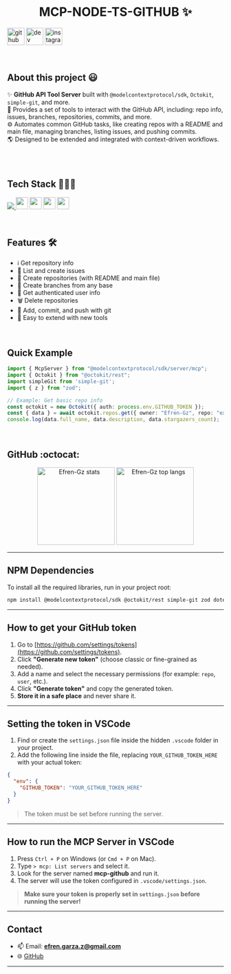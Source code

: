 <h1 align="center">MCP-NODE-TS-GITHUB ✨</h1> 

<p align="left">

[<img src='https://cdn.jsdelivr.net/npm/simple-icons@3.0.1/icons/github.svg' alt='github' height='40'>](https://github.com/Efren-Gz) 
[<img src='https://cdn.jsdelivr.net/npm/simple-icons@3.0.1/icons/dev-dot-to.svg' alt='dev' height='40'>](https://dev.to/mogaka_dev) 
[<img src='https://cdn.jsdelivr.net/npm/simple-icons@3.0.1/icons/instagram.svg' alt='instagram' height='40'>](https://www.instagram.com/daviid_1308/)

</p>
<br>

<h2>About this project 😃</h2>

<p align="left">
✨ <b>GitHub API Tool Server</b> built with <code>@modelcontextprotocol/sdk</code>, <code>Octokit</code>, <code>simple-git</code>, and more.<br>
🔧 Provides a set of tools to interact with the GitHub API, including: repo info, issues, branches, repositories, commits, and more.<br>
⚙️ Automates common GitHub tasks, like creating repos with a README and main file, managing branches, listing issues, and pushing commits.<br>
🌎 Designed to be extended and integrated with context-driven workflows.<br>
<br>
</p>
<br>

<h2>Tech Stack 👨🏻‍💻</h2>
<p align="left">
  <a href="https://skillicons.dev">
    <img src="https://skillicons.dev/icons?i=ts,nodejs,github,git,js,bash,linux,vercel,postman,vscode&perline=10" />
  </a>
  <img src="https://img.shields.io/badge/-Octokit-blue?logo=github" height="28"/>
  <img src="https://img.shields.io/badge/-ModelContextProtocol-4B275F" height="28"/>
  <img src="https://img.shields.io/badge/-simplegit-FFCA28" height="28"/>
  <img src="https://img.shields.io/badge/-zod-0068B8" height="28"/>
</p>
<br>

<h2>Features 🛠️</h2>

- ℹ️ Get repository info
- 🐞 List and create issues
- 📝 Create repositories (with README and main file)
- 🌿 Create branches from any base
- 👤 Get authenticated user info
- 🗑️ Delete repositories
- 🚀 Add, commit, and push with git
- 🔄 Easy to extend with new tools

<br>

<h2>Quick Example</h2>

```ts
import { McpServer } from "@modelcontextprotocol/sdk/server/mcp";
import { Octokit } from "@octokit/rest";
import simpleGit from 'simple-git';
import { z } from "zod";

// Example: Get basic repo info
const octokit = new Octokit({ auth: process.env.GITHUB_TOKEN });
const { data } = await octokit.repos.get({ owner: "Efren-Gz", repo: "example-repo" });
console.log(data.full_name, data.description, data.stargazers_count);
```

<br>

<h2>GitHub :octocat:</h2>
<p align="center">
  <img src="https://github-readme-stats.vercel.app/api?username=Efren-Gz&show_icons=true&theme=tokyonight" alt="Efren-Gz stats" height="180"/>
  <img src="https://github-readme-stats.vercel.app/api/top-langs/?username=Efren-Gz&layout=compact&theme=tokyonight" alt="Efren-Gz top langs" height="180"/>
</p>

---

## NPM Dependencies

To install all the required libraries, run in your project root:

```bash
npm install @modelcontextprotocol/sdk @octokit/rest simple-git zod dotenv typescript ts-node
```

---

## How to get your GitHub token

1. Go to [https://github.com/settings/tokens](https://github.com/settings/tokens).
2. Click **"Generate new token"** (choose classic or fine-grained as needed).
3. Add a name and select the necessary permissions (for example: `repo`, `user`, etc.).
4. Click **"Generate token"** and copy the generated token.
5. **Store it in a safe place** and never share it.

---

## Setting the token in VSCode

1. Find or create the `settings.json` file inside the hidden `.vscode` folder in your project.
2. Add the following line inside the file, replacing `YOUR_GITHUB_TOKEN_HERE` with your actual token:

```json
{
  "env": {
    "GITHUB_TOKEN": "YOUR_GITHUB_TOKEN_HERE"
  }
}
```

> The token must be set before running the server.

---

## How to run the MCP Server in VSCode

1. Press `Ctrl + P` on Windows (or `Cmd + P` on Mac).
2. Type `> mcp: List servers` and select it.
3. Look for the server named **mcp-github** and run it.
4. The server will use the token configured in `.vscode/settings.json`.

> **Make sure your token is properly set in `settings.json` before running the server!**

---

<h2>Contact</h2>

- 📫 Email: <b>efren.garza.z@gmail.com</b>
- 🌐 [GitHub](https://github.com/Efren-Gz)

---

